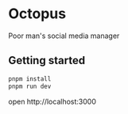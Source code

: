 # Octopus

Poor man's social media manager

## Getting started

```sh
pnpm install
pnpm run dev
```
open http://localhost:3000
